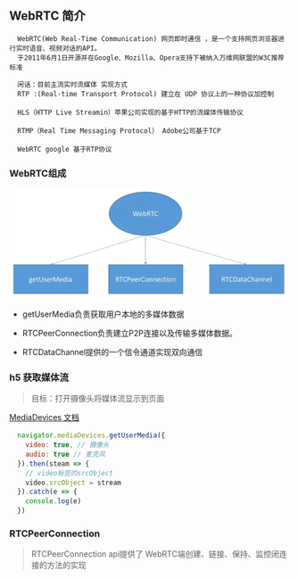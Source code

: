 ## WebRTC 简介
  ```
    WebRTC(Web Real-Time Communication) 网页即时通信 ，是一个支持网页浏览器进行实时语音、视频对话的API。
    于2011年6月1日开源并在Google、Mozilla、Opera支持下被纳入万维网联盟的W3C推荐标准
  ```
  ```
    闲话：目前主流实时流媒体 实现方式
    RTP :(Real-time Transport Protocol) 建立在 UDP 协议上的一种协议加控制

    HLS（HTTP Live Streamin）苹果公司实现的基于HTTP的流媒体传输协议

    RTMP（Real Time Messaging Protocol） Adobe公司基于TCP

    WebRTC google 基于RTP协议
  ```

### WebRTC组成
  ![img](./source/zucheng.webp.jpg)

  - getUserMedia负责获取用户本地的多媒体数据

  - RTCPeerConnection负责建立P2P连接以及传输多媒体数据。

  - RTCDataChannel提供的一个信令通道实现双向通信

### h5 获取媒体流
  > 目标：打开摄像头将媒体流显示到页面

  [MediaDevices 文档](https://developer.mozilla.org/en-US/docs/Web/API/MediaDevices/getUserMedia)

```js
  navigator.mediaDevices.getUserMedia({
    video: true, // 摄像头
    audio: true // 麦克风
  }).then(steam => {
    // video标签的srcObject
    video.srcObject = stream
  }).catch(e => {
    console.log(e)
  })
```

### RTCPeerConnection
  > RTCPeerConnection api提供了 WebRTC端创建、链接、保持、监控闭连接的方法的实现